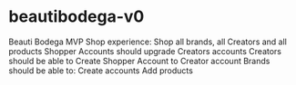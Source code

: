 # beautibodega-v0
Beauti Bodega MVP
  Shop experience: Shop all brands, all Creators and all products
  Shopper Accounts should upgrade Creators accounts
  Creators should be able to
  Create
  Shopper Account to Creator account
  Brands should be able to:
  Create accounts
  Add products
